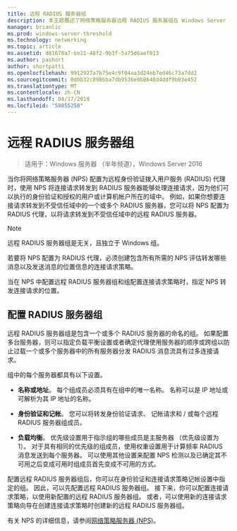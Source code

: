 ```yaml
---
title: 远程 RADIUS 服务器组
description: 本主题概述了网络策略服务器远程 RADIUS 服务器组在 Windows Server 2016 中。
manager: brianlic
ms.prod: windows-server-threshold
ms.technology: networking
ms.topic: article
ms.assetid: d81678a7-be21-48f2-9b3f-5a75d6aef013
ms.author: pashort
author: shortpatti
ms.openlocfilehash: 9912927a7b75e4c9f04aa3d24eb7ed46c73a7dd2
ms.sourcegitcommit: 0d0b32c8986ba7db9536e0b8648d4ddf9b03e452
ms.translationtype: MT
ms.contentlocale: zh-CN
ms.lasthandoff: 04/17/2019
ms.locfileid: "59855258"
---
```

# <a name="remote-radius-server-groups"></a>远程 RADIUS 服务器组

>适用于：Windows 服务器 （半年频道），Windows Server 2016

当你将网络策略服务器 (NPS) 配置为远程身份验证拨入用户服务 (RADIUS) 代理时，使用 NPS 将连接请求转发到 RADIUS 服务器能够处理连接请求，因为他们可以执行的身份验证和授权的用户或计算机帐户所在的域中。 例如，如果你想要连接请求转发到不受信任域中的一个或多个 RADIUS 服务器，您可以将 NPS 配置为 RADIUS 代理，以将请求转发到不受信任域中的远程 RADIUS 服务器。

>[!NOTE]
>远程 RADIUS 服务器组是无关，且独立于 Windows 组。

若要将 NPS 配置为 RADIUS 代理，必须创建包含所有所需的 NPS 评估转发哪些消息以及发送消息的位置信息的连接请求策略。

当在 NPS 中配置远程 RADIUS 服务器组和组配置连接请求策略时，指定 NPS 转发连接请求的位置。

## <a name="configuring-radius-servers-for-a-group"></a>配置 RADIUS 服务器组

远程 RADIUS 服务器组是包含一个或多个 RADIUS 服务器的命名的组。 如果配置多台服务器，则可以指定负载平衡设置或者确定代理使用服务器的顺序或跨组以防止过载一个或多个服务器中的所有服务器分发 RADIUS 消息流具有过多连接请求。

组中的每个服务器都具有以下设置。

- **名称或地址**。 每个组成员必须具有在组中的唯一名称。 名称可以是 IP 地址或可解析为其 IP 地址的名称。

- **身份验证和记帐**。 您可以将转发身份验证请求、 记帐请求和 / 或每个远程 RADIUS 服务器组成员。

- **负载均衡**。 优先级设置用于指示组的哪些成员是主服务器 （优先级设置为 1）。 对于具有相同的优先级的组成员，使用权重设置用于计算频率 RADIUS 消息发送到每个服务器。 可以使用其他设置来配置 NPS 检测以及已确定其不可用之后变成可用时组成员首先变成不可用的方式。

配置远程 RADIUS 服务器组后，你可以在身份验证和连接请求策略记帐设置中指定的组。 因此，可以先配置远程 RADIUS 服务器组。 接下来，你可以配置连接请求策略，以使用新配置的远程 RADIUS 服务器组。 或者，可以使用新的连接请求策略向导在创建连接请求策略时创建新的远程 RADIUS 服务器组。

有关 NPS 的详细信息，请参阅[网络策略服务器 (NPS)](nps-top.md)。
